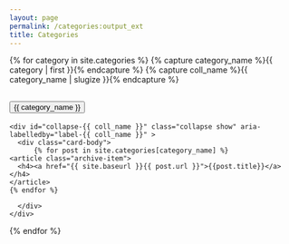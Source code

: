```yaml
---
layout: page
permalink: /categories:output_ext
title: Categories
---
```


{% for category in site.categories %}
   {% capture category_name %}{{ category | first }}{% endcapture %}
   {% capture coll_name %}{{ category_name | slugize }}{% endcapture %}
  <div class="card">
    <div class="card-header" id="label-{{ coll_name }}">
      <h2 class="mb-0">
        <button class="btn btn-link" type="button" data-toggle="collapse" data-target="#collapse-{{ coll_name }}" aria-expanded="true" aria-controls="collapse-{{ coll_name }}">
        {{ category_name }}
        </button>
      </h2>
    </div>

    <div id="collapse-{{ coll_name }}" class="collapse show" aria-labelledby="label-{{ coll_name }}" >
      <div class="card-body">
          {% for post in site.categories[category_name] %}
    <article class="archive-item">
      <h4><a href="{{ site.baseurl }}{{ post.url }}">{{post.title}}</a></h4>
    </article>
    {% endfor %}

      </div>
    </div>
  </div>
{% endfor %}
